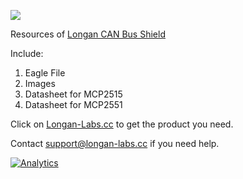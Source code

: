 ![](https://www.longan-labs.cc/media/wysiwyg/Categories/Categories-31.png)

Resources of [Longan CAN Bus Shield](https://www.longan-labs.cc/1030016.html)

Include:

1. Eagle File
2. Images
3. Datasheet for MCP2515
4. Datasheet for MCP2551

Click on [Longan-Labs.cc](Longan-Labs.cc) to get the product you need.

Contact [support@longan-labs.cc](support@longan-labs.cc) if you need help.

[![Analytics](https://ga-beacon.appspot.com/UA-101965714-1/CAN_BUS_SHIELD_RES)](https://github.com/igrigorik/ga-beacon)
